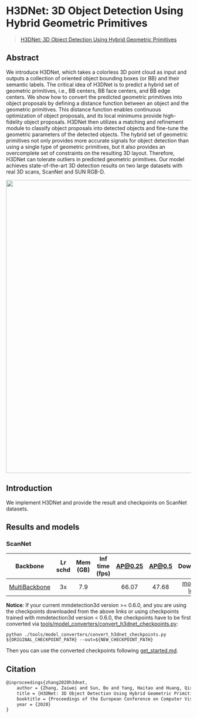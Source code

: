 # H3DNet: 3D Object Detection Using Hybrid Geometric Primitives

> [H3DNet: 3D Object Detection Using Hybrid Geometric Primitives](https://arxiv.org/abs/2006.05682)

<!-- [ALGORITHM] -->

## Abstract

We introduce H3DNet, which takes a colorless 3D point cloud as input and outputs a collection of oriented object bounding boxes (or BB) and their semantic labels. The critical idea of H3DNet is to predict a hybrid set of geometric primitives, i.e., BB centers, BB face centers, and BB edge centers. We show how to convert the predicted geometric primitives into object proposals by defining a distance function between an object and the geometric primitives. This distance function enables continuous optimization of object proposals, and its local minimums provide high-fidelity object proposals. H3DNet then utilizes a matching and refinement module to classify object proposals into detected objects and fine-tune the geometric parameters of the detected objects. The hybrid set of geometric primitives not only provides more accurate signals for object detection than using a single type of geometric primitives, but it also provides an overcomplete set of constraints on the resulting 3D layout. Therefore, H3DNet can tolerate outliers in predicted geometric primitives. Our model achieves state-of-the-art 3D detection results on two large datasets with real 3D scans, ScanNet and SUN RGB-D.

<div align=center>
<img src="https://user-images.githubusercontent.com/36950400/143868884-26f7fc63-93fd-48cb-a469-e2f55fda5550.png" width="800"/>
</div>

## Introduction

We implement H3DNet and provide the result and checkpoints on ScanNet datasets.

## Results and models

### ScanNet

|                   Backbone                    | Lr schd | Mem (GB) | Inf time (fps) | AP@0.25 | AP@0.5 |                                                                                                                                                           Download                                                                                                                                                           |
| :-------------------------------------------: | :-----: | :------: | :------------: | :-----: | :----: | :--------------------------------------------------------------------------------------------------------------------------------------------------------------------------------------------------------------------------------------------------------------------------------------------------------------------------: |
| [MultiBackbone](./h3dnet_8xb3_scannet-seg.py) |   3x    |   7.9    |                |  66.07  | 47.68  | [model](https://download.openmmlab.com/mmdetection3d/v1.0.0_models/h3dnet/h3dnet_scannet-3d-18class/h3dnet_3x8_scannet-3d-18class_20210824_003149-414bd304.pth) \| [log](https://download.openmmlab.com/mmdetection3d/v1.0.0_models/h3dnet/h3dnet_scannet-3d-18class/h3dnet_3x8_scannet-3d-18class_20210824_003149.log.json) |

**Notice**: If your current mmdetection3d version >= 0.6.0, and you are using the checkpoints downloaded from the above links or using checkpoints trained with mmdetection3d version \< 0.6.0, the checkpoints have to be first converted via [tools/model_converters/convert_h3dnet_checkpoints.py](../../tools/model_converters/convert_h3dnet_checkpoints.py):

```
python ./tools/model_converters/convert_h3dnet_checkpoints.py ${ORIGINAL_CHECKPOINT_PATH} --out=${NEW_CHECKPOINT_PATH}
```

Then you can use the converted checkpoints following [get_started.md](../../docs/en/get_started.md).

## Citation

```latex
@inproceedings{zhang2020h3dnet,
    author = {Zhang, Zaiwei and Sun, Bo and Yang, Haitao and Huang, Qixing},
    title = {H3DNet: 3D Object Detection Using Hybrid Geometric Primitives},
    booktitle = {Proceedings of the European Conference on Computer Vision},
    year = {2020}
}
```
